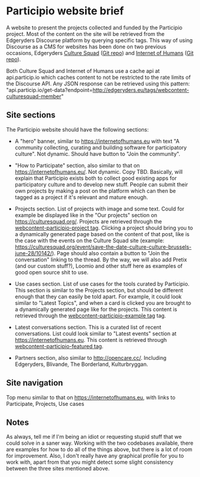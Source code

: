 # Participio website brief 

A website to present the projects collected and funded by the Participio project. Most of the content on the site will be retrieved from the Edgeryders Discourse platform by querying specific tags. This way of using Discourse as a CMS for websites has been done on two previous occasions, Edgeryders [Culture Squad](https://culturesquad.org/) ([Git repo](https://github.com/Edgeryders-Participio/culturesquad-site)) and [Internet of Humans](https://internetofhumans.eu/) ([Git repo](https://github.com/Edgeryders-Participio/NGI)). 

Both Culture Squad and Internet of Humans use a cache api at api.particip.io which caches content to not be restricted to the rate limits of the Discourse API. Any JSON response can be retrieved using this pattern: "api.particip.io/get-data?endpoint=http://edgeryders.eu/tags/webcontent-culturesquad-member" 

## Site sections

The Participio website should have the following sections:

 * A "hero" banner, similar to https://internetofhumans.eu with text "A community collecting, curating and building software for participatory culture". Not dynamic. Should have button to "Join the community".

 * "How to Participate" section, also similar to that on https://internetofhumans.eu/. Not dynamic. Copy TBD. Basically, will explain that Participio exists both to collect good existing apps for participatory culture and to develop new stuff. People can submit their own projects by making a post on the platform which can then be tagged as a project if it's relevant and mature enough.

 * Projects section. List of projects with image and some text. Could for example be displayed like in the "Our projects" section on https://culturesquad.org/. Projects are retrieved through the [webcontent-participio-project tag](https://edgeryders.eu/tags/webcontent-participio-project). Clicking a project should bring you to a dynamically generated page based on the content of that post, like is the case with the events on the Culture Squad site (example: https://culturesquad.org/event/save-the-date-culture-culture-brussels-june-28/10142/). Page should also contain a button to "Join the conversation" linking to the thread. By the way, we will also add Pretix (and our custom stuff?), Loomio and other stuff here as examples of good open source shit to use.

 * Use cases section. List of use cases for the tools curated by Participio. This section is similar to the Projects section, but should be different enough that they can easily be told apart. For example, it could look similar to "Latest Topics", and when a card is clicked you are brought to a dynamically generated page like for the projects. This content is retrieved through the [webcontent-participio-example tag](https://edgeryders.eu/tags/webcontent-participio-example) tag.

 * Latest conversations section. This is a curated list of recent conversations. List could look similar to "Latest events" section at https://internetofhumans.eu. This content is retrieved through [webcontent-participio-featured tag](https://edgeryders.eu/tags/webcontent-participio-featured).

 * Partners section, also similar to http://opencare.cc/. Including Edgeryders, Blivande, The Borderland, Kulturbryggan.

## Site navigation 

Top menu similar to that on https://internetofhumans.eu, with links to Participate, Projects, Use cases

## Notes

As always, tell me if I'm being an idiot or requesting stupid stuff that we could solve in a saner way. Working with the two codebases available, there are examples for how to do all of the things above, but there is a lot of room for improvement. Also, I don't really have any graphical profile for you to work with, apart from that you might detect some slight consistency between the three sites mentioned above. 
